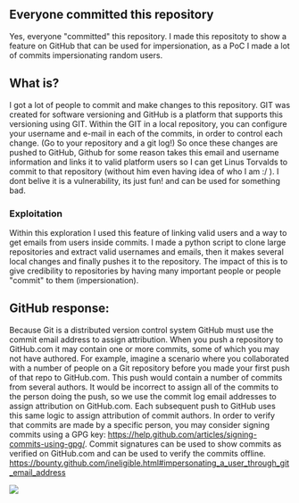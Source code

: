 ## Everyone committed this repository
Yes, everyone "committed" this repository.
I made this repositoty to show a feature on GitHub that can be used for impersionation, as a PoC I made a lot of commits impersionating random users.
## What is?
I got a lot of people to commit and make changes to this repository.
GIT was created for software versioning and GitHub is a platform that supports this versioning using GIT.
Within the GIT in a local repository, you can configure your username and e-mail in each of the commits, in order to control each change. (Go to your repository and a git log!)
So once these changes are pushed to GitHub, Github for some reason takes this email and username information and links it to valid platform users so I can get Linus Torvalds to commit to that repository (without him even having idea of who I am :/ ).
I dont belive it is a vulnerability, its just fun! and can be used for something bad.
### Exploitation
Within this exploration I used this feature of linking valid users and a way to get emails from users inside commits.
I made a python script to clone large repositories and extract valid usernames and emails, then it makes several local changes and finally pushes it to the repository.
The impact of this is to give credibility to repositories by having many important people or people "commit" to them (impersionation).
## GitHub response:
Because Git is a distributed version control system GitHub must use the commit email address to assign attribution. When you push a repository to GitHub.com it may contain one or more commits, some of which you may not have authored. For example, imagine a scenario where you collaborated with a number of people on a Git repository before you made your first push of that repo to GitHub.com. This push would contain a number of commits from several authors. It would be incorrect to assign all of the commits to the person doing the push, so we use the commit log email addresses to assign attribution on GitHub.com. Each subsequent push to GitHub uses this same logic to assign attribution of commit authors.
In order to verify that commits are made by a specific person, you may consider signing commits using a GPG key: https://help.github.com/articles/signing-commits-using-gpg/. Commit signatures can be used to show commits as verified on GitHub.com and can be used to verify the commits offline.
https://bounty.github.com/ineligible.html#impersonating_a_user_through_git_email_address

<a href="https://github.com/viniciuspereiras/everyone-committed-this-repository/graphs/contributors">
<img src="https://contrib.rocks/image?repo=viniciuspereiras/everyone-committed-this-repository"/>
</a>
